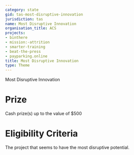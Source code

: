 ```yaml
---
category: state
gid: tas-most-disruptive-innovation
jurisdiction: tas
name: Most Disruptive Innovation
organisation_title: ACS
projects:
- binthere
- mission:-attrition
- smarter-training
- beat-the-press
- payparking.online
title: Most Disruptive Innovation
type: Theme
---
```


Most Disruptive Innovation

# Prize
Cash prize(s) up to the value of $500

# Eligibility Criteria
The project that seems to have the most disruptive potential.